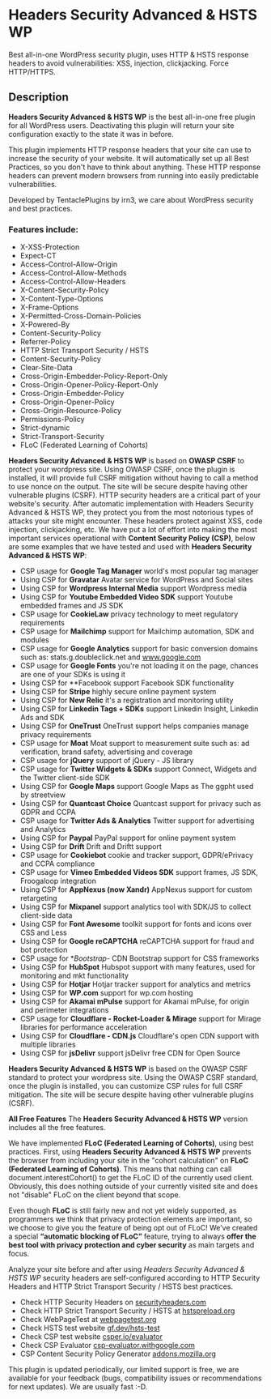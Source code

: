 # Headers Security Advanced & HSTS WP

Best all-in-one WordPress security plugin, uses HTTP & HSTS response headers to avoid vulnerabilities: XSS, injection, clickjacking. Force HTTP/HTTPS.

## Description

**Headers Security Advanced & HSTS WP** is the best all-in-one free plugin for all WordPress users. Deactivating this plugin will return your site configuration exactly to the state it was in before.

This plugin implements HTTP response headers that your site can use to increase the security of your website. It will automatically set up all Best Practices, so you don't have to think about anything. These HTTP response headers can prevent modern browsers from running into easily predictable vulnerabilities.

Developed by TentaclePlugins by irn3, we care about WordPress security and best practices.

### Features include:

- X-XSS-Protection
- Expect-CT
- Access-Control-Allow-Origin
- Access-Control-Allow-Methods
- Access-Control-Allow-Headers
- X-Content-Security-Policy
- X-Content-Type-Options
- X-Frame-Options
- X-Permitted-Cross-Domain-Policies
- X-Powered-By
- Content-Security-Policy
- Referrer-Policy
- HTTP Strict Transport Security / HSTS
- Content-Security-Policy
- Clear-Site-Data
- Cross-Origin-Embedder-Policy-Report-Only
- Cross-Origin-Opener-Policy-Report-Only
- Cross-Origin-Embedder-Policy
- Cross-Origin-Opener-Policy
- Cross-Origin-Resource-Policy
- Permissions-Policy
- Strict-dynamic
- Strict-Transport-Security
- FLoC (Federated Learning of Cohorts)

**Headers Security Advanced & HSTS WP** is based on **OWASP CSRF** to protect your wordpress site. Using OWASP CSRF, once the plugin is installed, it will provide full CSRF mitigation without having to call a method to use nonce on the output. The site will be secure despite having other vulnerable plugins (CSRF).
HTTP security headers are a critical part of your website's security. After automatic implementation with Headers Security Advanced & HSTS WP, they protect you from the most notorious types of attacks your site might encounter. These headers protect against XSS, code injection, clickjacking, etc.
We have put a lot of effort into making the most important services operational with **Content Security Policy (CSP)**, below are some examples that we have tested and used with **Headers Security Advanced & HSTS WP**:


- CSP usage for **Google Tag Manager**
  world's most popular tag manager
- Using CSP for **Gravatar**
  Avatar service for WordPress and Social sites
- Using CSP for **Wordpress Internal Media**
  support Wordpress media
- Using CSP for **Youtube Embedded Video SDK**
  support Youtube embedded frames and JS SDK
- CSP usage for **CookieLaw**
  privacy technology to meet regulatory requirements
- CSP usage for **Mailchimp**
  support for Mailchimp automation, SDK and modules
- CSP usage for **Google Analytics**
  support for basic conversion domains such as: stats.g.doubleclick.net and www.google.com
- CSP usage for **Google Fonts**
  you're not loading it on the page, chances are one of your SDKs is using it
- Using CSP for **Facebook
  support Facebook SDK functionality
- Using CSP for **Stripe**
  highly secure online payment system
- Using CSP for **New Relic**
  it's a registration and monitoring utility
- Using CSP for **Linkedin Tags + SDKs**
  support Linkedin Insight, Linkedin Ads and SDK
- Using CSP for **OneTrust**
  OneTrust support helps companies manage privacy requirements
- CSP usage for **Moat**
  Moat support to measurement suite such as: ad verification, brand safety, advertising and coverage
- CSP usage for **jQuery**
  support of jQuery - JS library
- CSP usage for **Twitter Widgets & SDKs**
  support Connect, Widgets and the Twitter client-side SDK
- Using CSP for **Google Maps**
  support Google Maps as The ggpht used by streetview
- Using CSP for **Quantcast Choice**
  Quantcast support for privacy such as GDPR and CCPA
- CSP usage for **Twitter Ads & Analytics**
  Twitter support for advertising and Analytics
- Using CSP for **Paypal**
  PayPal support for online payment system
- Using CSP for **Drift**
  Drift and Driftt support
- CSP usage for **Cookiebot**
  cookie and tracker support, GDPR/ePrivacy and CCPA compliance
- CSP usage for **Vimeo Embedded Videos SDK**
  support frames, JS SDK, Froogaloop integration
- Using CSP for **AppNexus (now Xandr)**
  AppNexus support for custom retargeting
- Using CSP for **Mixpanel**
  support analytics tool with SDK/JS to collect client-side data
- Using CSP for **Font Awesome**
  toolkit support for fonts and icons over CSS and Less
- Using CSP for **Google reCAPTCHA**
  reCAPTCHA support for fraud and bot protection
- CSP usage for **Bootstrap*- CDN
  Bootstrap support for CSS frameworks
- Using CSP for **HubSpot**
  Hubspot support with many features, used for monitoring and mkt functionality
- Using CSP for **Hotjar**
  Hotjar tracker support for analytics and metrics
- Using CSP for **WP.com**
  support for wp.com hosting
- Using CSP for **Akamai mPulse**
  support for Akamai mPulse, for origin and perimeter integrations
- CSP usage for **Cloudflare - Rocket-Loader & Mirage**
  support for Mirage libraries for performance acceleration
- Using CSP for **Cloudflare - CDN.js**
  Cloudflare's open CDN support with multiple libraries
- Using CSP for **jsDelivr**
  support jsDelivr free CDN for Open Source

**Headers Security Advanced & HSTS WP** is based on the OWASP CSRF standard to protect your wordpress site. Using the OWASP CSRF standard, once the plugin is installed, you can customize CSP rules for full CSRF mitigation. The site will be secure despite having other vulnerable plugins (CSRF).

**All Free Features**
The **Headers Security Advanced & HSTS WP** version includes all the free features.

We have implemented **FLoC (Federated Learning of Cohorts)**, using best practices. First, using **Headers Security Advanced & HSTS WP** prevents the browser from including your site in the "cohort calculation" on **FLoC (Federated Learning of Cohorts)**. This means that nothing can call document.interestCohort() to get the FLoC ID of the currently used client. Obviously, this does nothing outside of your currently visited site and does not "disable" FLoC on the client beyond that scope.

Even though **FLoC** is still fairly new and not yet widely supported, as programmers we think that privacy protection elements are important, so we choose to give you the feature of being opt out of FLoC! We’ve created a special **“automatic blocking of FLoC”** feature, trying to always **offer the best tool with privacy protection and cyber security** as main targets and focus.

Analyze your site before and after using *Headers Security Advanced & HSTS WP* security headers are self-configured according to HTTP Security Headers and HTTP Strict Transport Security / HSTS best practices.

* Check HTTP Security Headers on <a href="https://securityheaders.com/" target="_blank">securityheaders.com</a> 
* Check HTTP Strict Transport Security / HSTS at <a href="https://hstspreload.org/" target="_blank">hstspreload.org</a>
* Check WebPageTest at <a href="https://www.webpagetest.org/" target="_blank">webpagetest.org</a>
* Check HSTS test website <a href="https://gf.dev/hsts-test/" target="_blank">gf.dev/hsts-test</a>
* Check CSP test website <a href="https://csper.io/evaluator" target="_blank">csper.io/evaluator</a>
* Check CSP Evaluator <a href="https://csp-evaluator.withgoogle.com/" target="_blank">csp-evaluator.withgoogle.com</a>
* CSP Content Security Policy Generator <a href="https://addons.mozilla.org/en-US/firefox/addon/content-security-policy-gen/" target="_blank">addons.mozilla.org</a>

This plugin is updated periodically, our limited support is free, we are available for your feedback (bugs, compatibility issues or recommendations for next updates). We are usually fast :-D.
